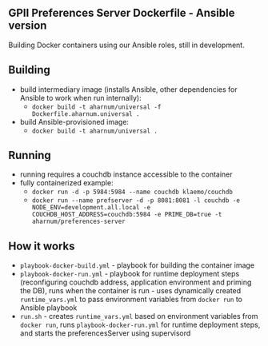 ## GPII Preferences Server Dockerfile - Ansible version

Building Docker containers using our Ansible roles, still in development.

## Building

- build intermediary image (installs Ansible, other dependencies for Ansible to work when run internally):
    - `docker build -t aharnum/universal -f Dockerfile.aharnum.universal .`
- build Ansible-provisioned image:
    - `docker build -t aharnum/universal .`

## Running

- running requires a couchdb instance accessible to the container
- fully containerized example:
    - `docker run -d -p 5984:5984 --name couchdb klaemo/couchdb`
    - `docker run --name prefserver -d -p 8081:8081 -l couchdb -e NODE_ENV=development.all.local -e COUCHDB_HOST_ADDRESS=couchdb:5984 -e PRIME_DB=true -t aharnum/preferences-server`

## How it works
- `playbook-docker-build.yml` - playbook for building the container image
- `playbook-docker-run.yml` - playbook for runtime deployment steps (reconfiguring couchdb address, application environment and priming the DB), runs when the container is run - uses dynamically created `runtime_vars.yml` to pass environment variables from `docker run` to Ansible playbook
- `run.sh` - creates `runtime_vars.yml` based on environment variables from `docker run`, runs `playbook-docker-run.yml` for runtime deployment steps, and starts the preferencesServer using supervisord
